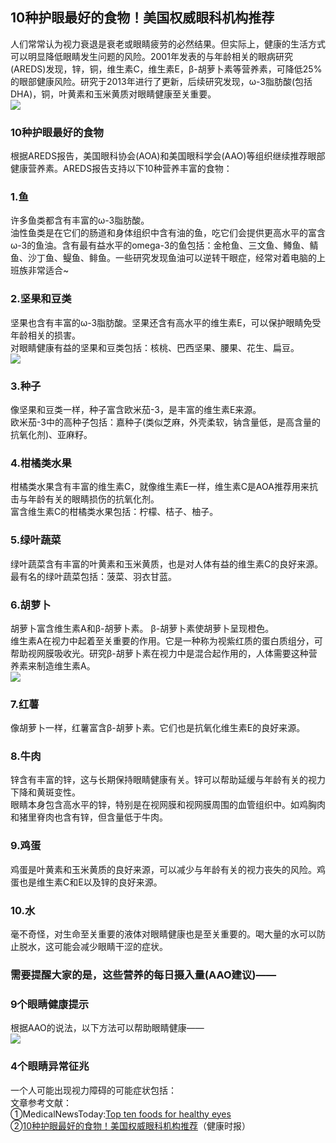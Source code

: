 ## 10种护眼最好的食物！美国权威眼科机构推荐  
人们常常认为视力衰退是衰老或眼睛疲劳的必然结果。但实际上，健康的生活方式可以明显降低眼睛发生问题的风险。2001年发表的与年龄相关的眼病研究(AREDS)发现，锌，铜，维生素C，维生素E，β-胡萝卜素等营养素，可降低25%的眼部健康风险。研究于2013年进行了更新，后续研究发现，ω-3脂肪酸(包括DHA)，铜，叶黄素和玉米黄质对眼睛健康至关重要。  
![](http://cdncms.v-keep.cn/wp-content/uploads/2019/09/timg-27.jpg)  
### 10种护眼最好的食物  
根据AREDS报告，美国眼科协会(AOA)和美国眼科学会(AAO)等组织继续推荐眼部健康营养素。AREDS报告支持以下10种营养丰富的食物：  
### 1.鱼  
许多鱼类都含有丰富的ω-3脂肪酸。  
油性鱼类是在它们的肠道和身体组织中含有油的鱼，吃它们会提供更高水平的富含ω-3的鱼油。含有最有益水平的omega-3的鱼包括：金枪鱼、三文鱼、鳟鱼、鲭鱼、沙丁鱼、鳀鱼、鲱鱼。一些研究发现鱼油可以逆转干眼症，经常对着电脑的上班族非常适合~  
### 2.坚果和豆类  
坚果也含有丰富的ω-3脂肪酸。坚果还含有高水平的维生素E，可以保护眼睛免受年龄相关的损害。  
对眼睛健康有益的坚果和豆类包括：核桃、巴西坚果、腰果、花生、扁豆。  
![](http://cdncms.v-keep.cn/wp-content/uploads/2019/09/u12752595222848418140fm26gp0.jpg)  
### 3.种子  
像坚果和豆类一样，种子富含欧米茄-3，是丰富的维生素E来源。  
欧米茄-3中的高种子包括：嘉种子(类似芝麻，外壳柔软，钠含量低，是高含量的抗氧化剂)、亚麻籽。  
### 4.柑橘类水果  
柑橘类水果含有丰富的维生素C，就像维生素E一样，维生素C是AOA推荐用来抗击与年龄有关的眼睛损伤的抗氧化剂。  
富含维生素C的柑橘类水果包括：柠檬、桔子、柚子。  
### 5.绿叶蔬菜  
绿叶蔬菜含有丰富的叶黄素和玉米黄质，也是对人体有益的维生素C的良好来源。  
最有名的绿叶蔬菜包括：菠菜、羽衣甘蓝。  
### 6.胡萝卜  
胡萝卜富含维生素A和β-胡萝卜素。 β-胡萝卜素使胡萝卜呈现橙色。  
维生素A在视力中起着至关重要的作用。它是一种称为视紫红质的蛋白质组分，可帮助视网膜吸收光。研究β-胡萝卜素在视力中是混合起作用的，人体需要这种营养素来制造维生素A。  
![](http://cdncms.v-keep.cn/wp-content/uploads/2019/09/timgSW-1.jpg)  
### 7.红薯  
像胡萝卜一样，红薯富含β-胡萝卜素。它们也是抗氧化维生素E的良好来源。  
### 8.牛肉  
锌含有丰富的锌，这与长期保持眼睛健康有关。锌可以帮助延缓与年龄有关的视力下降和黄斑变性。  
眼睛本身包含高水平的锌，特别是在视网膜和视网膜周围的血管组织中。如鸡胸肉和猪里脊肉也含有锌，但含量低于牛肉。  
### 9.鸡蛋  
鸡蛋是叶黄素和玉米黄质的良好来源，可以减少与年龄有关的视力丧失的风险。鸡蛋也是维生素C和E以及锌的良好来源。  
### 10.水  
毫不奇怪，对生命至关重要的液体对眼睛健康也是至关重要的。喝大量的水可以防止脱水，这可能会减少眼睛干涩的症状。  
### 需要提醒大家的是，这些营养的每日摄入量(AAO建议)——  
### 9个眼睛健康提示  
根据AAO的说法，以下方法可以帮助眼睛健康——  
![](http://cdncms.v-keep.cn/wp-content/uploads/2019/09/timg-18.jpg)  
### 4个眼睛异常征兆  
一个人可能出现视力障碍的可能症状包括：  
文章参考文献： <br>①MedicalNewsToday:<a href="https://www.medicalnewstoday.com/articles/321226.php">Top ten foods for healthy eyes</a> <br>②<a href="http://www.jksb.com.cn/html/life/headlines/2018/0319/122726.html">10种护眼最好的食物！美国权威眼科机构推荐</a>（健康时报）  
